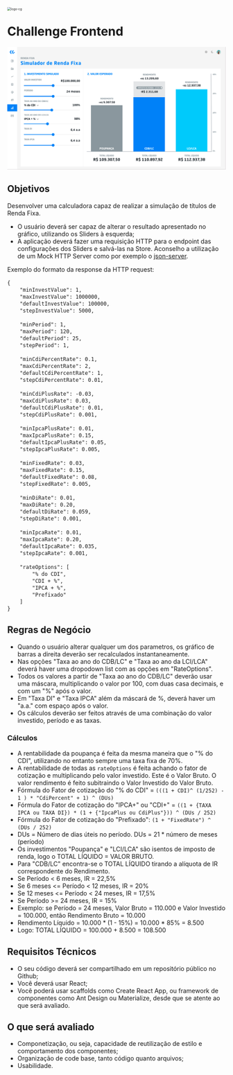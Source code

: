 <img src="https://img.carteiraglobal.com/logo-cg.png" alt="logo-cg" style="zoom:50%;float:left;" />

# Challenge Frontend

![simulador-renda-fixa](./simulador-renda-fixa.png)

## Objetivos

Desenvolver uma calculadora capaz de realizar a simulação de títulos de Renda Fixa.
- O usuário deverá ser capaz de alterar o resultado apresentado no gráfico, utilizando os Sliders à esquerda;
- A aplicação deverá fazer uma requisição HTTP para o endpoint das configurações dos Sliders e salvá-las na Store. Aconselho a utilização de um Mock HTTP Server como por exemplo o [json-server](https://github.com/typicode/json-server).


Exemplo do formato da response da HTTP request:

    {
        "minInvestValue": 1,
        "maxInvestValue": 1000000,
        "defaultInvestValue": 100000,
        "stepInvestValue": 5000,
    
        "minPeriod": 1,
        "maxPeriod": 120,
        "defaultPeriod": 25,
        "stepPeriod": 1,
    
        "minCdiPercentRate": 0.1,
        "maxCdiPercentRate": 2,
        "defaultCdiPercentRate": 1,
        "stepCdiPercentRate": 0.01,
    
        "minCdiPlusRate": -0.03,
        "maxCdiPlusRate": 0.03,
        "defaultCdiPlusRate": 0.01,
        "stepCdiPlusRate": 0.001,
    
        "minIpcaPlusRate": 0.01,
        "maxIpcaPlusRate": 0.15,
        "defaultIpcaPlusRate": 0.05,
        "stepIpcaPlusRate": 0.005,
    
        "minFixedRate": 0.03,
        "maxFixedRate": 0.15,
        "defaultFixedRate": 0.08,
        "stepFixedRate": 0.005,
    
        "minDiRate": 0.01,
        "maxDiRate": 0.20,
        "defaultDiRate": 0.059,
        "stepDiRate": 0.001,
    
        "minIpcaRate": 0.01,
        "maxIpcaRate": 0.20,
        "defaultIpcaRate": 0.035,
        "stepIpcaRate": 0.001,
    
        "rateOptions": [
            "% do CDI",
            "CDI + %",
            "IPCA + %",
            "Prefixado"
        ]
    }

## Regras de Negócio
- Quando o usuário alterar qualquer um dos parametros, os gráfico de barras a direita deverão ser recalculados instantaneamente.
- Nas opções "Taxa ao ano do CDB/LC" e "Taxa ao ano da LCI/LCA" deverá haver uma dropodown list com as opções em "RateOptions".
- Todos os valores a partir de "Taxa ao ano do CDB/LC" deverão usar uma máscara, multiplicando o valor por 100, com duas casa decimais, e com um "%" após o valor.
- Em "Taxa DI" e "Taxa IPCA" além da máscará de %, deverá haver um "a.a." com espaço após o valor.
- Os cálculos deverão ser feitos através de uma combinação do valor investido, período e as taxas.



### Cálculos

- A rentabilidade da poupança é feita da mesma maneira que o "% do CDI", utilizando no entanto sempre uma taxa fixa de 70%.
- A rentabilidade de todas as `rateOptions` é feita achando o fator de cotização e multiplicando pelo valor investido. Este é o Valor Bruto. O valor rendimento é feito subitraindo o Valor Investido do Valor Bruto.
- Fórmula do Fator de cotização do "% do CDI" = `(((1 + CDI)^ (1/252) - 1 ) * "CdiPercent" + 1) ^ (DUs)`
- Fórmula do Fator de cotização do "IPCA+" ou "CDI+" = `((1 + {TAXA IPCA ou TAXA DI}) * (1 + {"IpcaPlus ou CdiPlus"})) ^ (DUs / 252)`
- Fórmula do Fator de cotização do "Prefixado": `(1 + "FixedRate") ^ (DUs / 252)`
- DUs = Número de dias úteis no período. DUs = 21 * número de meses (período)
- Os investimentos "Poupança" e "LCI/LCA" são isentos de imposto de renda, logo o TOTAL LÍQUIDO = VALOR BRUTO.
- Para "CDB/LC" encontra-se o TOTAL LÍQUIDO tirando a alíquota de IR correspondente do Rendimento.
 - Se Período < 6 meses, IR = 22,5%
 - Se 6 meses <= Período < 12 meses, IR = 20%
 - Se 12 meses <= Período < 24 meses, IR = 17,5%
 - Se Período >= 24 meses, IR = 15%
- Exemplo: se Período = 24 meses, Valor Bruto = 110.000 e Valor Investido = 100.000, então Rendimento Bruto = 10.000
- Rendimento Líquido = 10.000 * (1 - 15%) = 10.000 * 85% = 8.500
- Logo: TOTAL LÍQUIDO = 100.000 + 8.500 = 108.500


## Requisitos Técnicos
- O seu código deverá ser compartilhado em um repositório público no Github;
- Você deverá usar React;
- Você poderá usar scaffolds como Create React App, ou framework de componentes como Ant Design ou Materialize, desde que se atente ao que será avaliado.

## O que será avaliado
- Componetização, ou seja, capacidade de reutilização de estilo e comportamento dos componentes;
- Organização de code base, tanto código quanto arquivos;
- Usabilidade.
